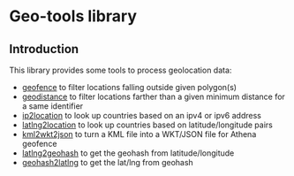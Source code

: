 # Geo-tools library

## Introduction
This library provides some tools to process geolocation data:
- [geofence](READMEs/README.geofence.md) to filter locations falling outside given polygon(s)
- [geodistance](READMEs/README.geodistance.md) to filter locations farther than a given minimum distance for a same identifier
- [ip2location](READMEs/README.ip2location.md) to look up countries based on an ipv4 or ipv6 address
- [latlng2location](READMEs/README.latlng2location.md) to look up countries based on latitude/longitude pairs
- [kml2wkt2json](READMEs/README.kml2wkt2json.md) to turn a KML file into a WKT/JSON file for Athena geofence
- [latlng2geohash](READMEs/README.latlng2geohash.md) to get the geohash from latitude/longitude
- [geohash2latlng](READMEs/README.geohash2latlng.md) to get the lat/lng from geohash
